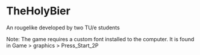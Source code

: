 # TheHolyBier
An rougelike developed by two TU/e students


Note: The game requires a custom font installed to the computer. It is found in Game > graphics > Press_Start_2P
